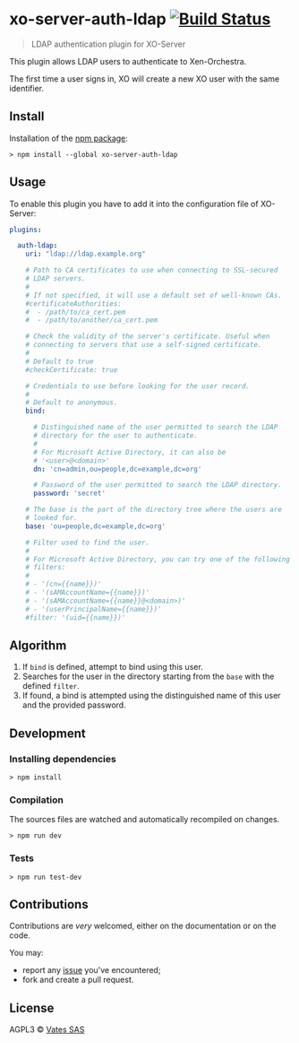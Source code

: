 # xo-server-auth-ldap [![Build Status](https://travis-ci.org/vatesfr/xo-server-auth-ldap.png?branch=master)](https://travis-ci.org/vatesfr/xo-server-auth-ldap)

> LDAP authentication plugin for XO-Server

This plugin allows LDAP users to authenticate to Xen-Orchestra.

The first time a user signs in, XO will create a new XO user with the
same identifier.

## Install

Installation of the [npm package](https://npmjs.org/package/xo-server-auth-ldap):

```
> npm install --global xo-server-auth-ldap
```

## Usage

To enable this plugin you have to add it into the configuration file
of XO-Server:

```yaml
plugins:

  auth-ldap:
    uri: "ldap://ldap.example.org"

    # Path to CA certificates to use when connecting to SSL-secured
    # LDAP servers.
    #
    # If not specified, it will use a default set of well-known CAs.
    #certificateAuthorities:
    #  - /path/to/ca_cert.pem
    #  - /path/to/another/ca_cert.pem

    # Check the validity of the server's certificate. Useful when
    # connecting to servers that use a self-signed certificate.
    #
    # Default to true
    #checkCertificate: true

    # Credentials to use before looking for the user record.
    #
    # Default to anonymous.
    bind:

      # Distinguished name of the user permitted to search the LDAP
      # directory for the user to authenticate.
      #
      # For Microsoft Active Directory, it can also be
      # '<user>@<domain>'
      dn: 'cn=admin,ou=people,dc=example,dc=org'

      # Password of the user permitted to search the LDAP directory.
      password: 'secret'

    # The base is the part of the directory tree where the users are
    # looked for.
    base: 'ou=people,dc=example,dc=org'

    # Filter used to find the user.
    #
    # For Microsoft Active Directory, you can try one of the following
    # filters:
    #
    # - '(cn={{name}})'
    # - '(sAMAccountName={{name}})'
    # - '(sAMAccountName={{name}}@<domain>)'
    # - '(userPrincipalName={{name}})'
    #filter: '(uid={{name}})'
```

## Algorithm

1. If `bind` is defined, attempt to bind using this user.
2. Searches for the user in the directory starting from the `base`
   with the defined `filter`.
3. If found, a bind is attempted using the distinguished name of this
   user and the provided password.

## Development

### Installing dependencies

```
> npm install
```

### Compilation

The sources files are watched and automatically recompiled on changes.

```
> npm run dev
```

### Tests

```
> npm run test-dev
```

## Contributions

Contributions are *very* welcomed, either on the documentation or on
the code.

You may:

- report any [issue](https://github.com/vatesfr/xo-server-auth-ldap/issues)
  you've encountered;
- fork and create a pull request.

## License

AGPL3 © [Vates SAS](http://vates.fr)
